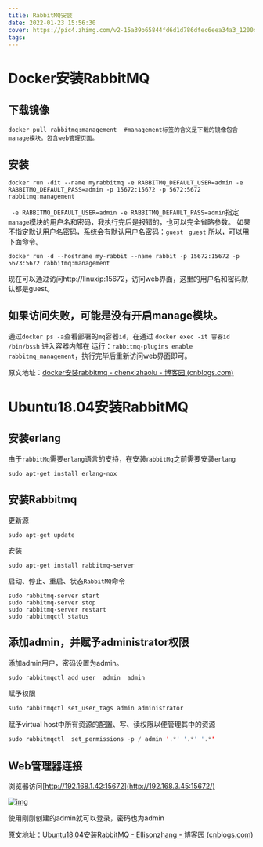 ```yaml
---
title: RabbitMQ安装
date: 2022-01-23 15:56:30
cover: https://pic4.zhimg.com/v2-15a39b65844fd6d1d786dfec6eea34a3_1200x500.jpg
tags:
---
```


# Docker安装RabbitMQ

## 下载镜像

```shell
docker pull rabbitmq:management  #management标签的含义是下载的镜像包含manage模块。包含web管理页面。
```

<!-- more -->

## 安装

```
docker run -dit --name myrabbitmq -e RABBITMQ_DEFAULT_USER=admin -e RABBITMQ_DEFAULT_PASS=admin -p 15672:15672 -p 5672:5672 rabbitmq:management
```

` -e RABBITMQ_DEFAULT_USER=admin -e RABBITMQ_DEFAULT_PASS=admin`指定`manage`模块的用户名和密码，我执行完后是报错的，也可以完全省略参数。
如果不指定默认用户名密码，系统会有默认用户名密码：`guest ` `guest`
所以，可以用下面命令。

```shell
docker run -d --hostname my-rabbit --name rabbit -p 15672:15672 -p 5673:5672 rabbitmq:management
```

现在可以通过访问http://linuxip:15672，访问web界面，这里的用户名和密码默认都是guest。

## 如果访问失败，可能是没有开启manage模块。

通过`docker ps -a`查看部署的`mq`容器`id`，在通过 `docker exec -it 容器id /bin/bssh` 进入容器内部在
运行：`rabbitmq-plugins enable rabbitmq_management`，执行完毕后重新访问web界面即可。

原文地址：[docker安装rabbitmq - chenxizhaolu - 博客园 (cnblogs.com)](https://www.cnblogs.com/chenxizhaolu/p/15145488.html)

# Ubuntu18.04安装RabbitMQ

## 安装erlang

由于`rabbitMq`需要`erlang`语言的支持，在安装r`abbitMq`之前需要安装`erlang`

```
sudo apt-get install erlang-nox
```

## 安装Rabbitmq

更新源

```shell
sudo apt-get update
```

安装

```shell
sudo apt-get install rabbitmq-server
```

启动、停止、重启、状态`RabbitMQ`命令

```shell
sudo rabbitmq-server start 
sudo rabbitmq-server stop
sudo rabbitmq-server restart
sudo rabbitmqctl status
```

## 添加admin，并赋予administrator权限

添加admin用户，密码设置为admin。

```java
sudo rabbitmqctl add_user  admin  admin  
```

赋予权限

```java
sudo rabbitmqctl set_user_tags admin administrator 
```

赋予virtual host中所有资源的配置、写、读权限以便管理其中的资源

```java
sudo rabbitmqctl  set_permissions -p / admin '.*' '.*' '.*'
```

## Web管理器连接

浏览器访问[http://192.168.1.42:15672](http://192.168.3.45:15672/)

[![img](https://img-blog.csdn.net/20180610200515165)](https://img-blog.csdn.net/20180610200515165)

使用刚刚创建的admin就可以登录，密码也为admin

 原文地址：[Ubuntu18.04安装RabbitMQ - Ellisonzhang - 博客园 (cnblogs.com)](https://www.cnblogs.com/ellisonzhang/p/15102942.html)

